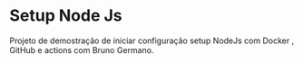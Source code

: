 # Setup Node Js 

Projeto de demostração de iniciar configuração setup NodeJs com
Docker , GitHub e actions com Bruno Germano.